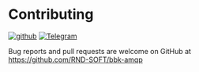 # Contributing

[![github](https://badgen.net/badge/github/bbk-utils/blue?icon=github)](https://github.com/RND-SOFT/bbk-amqp)
[![Telegram](https://img.shields.io/static/v1?label=telegram&message=@jerry_ru&color=blue&logo=telegram)](https://t.me/jerry_ru)

Bug reports and pull requests are welcome on GitHub at https://github.com/RND-SOFT/bbk-amqp